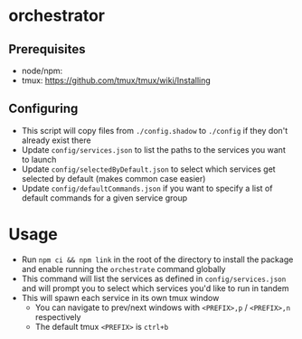 # orchestrator

## Prerequisites
- node/npm: 
- tmux: https://github.com/tmux/tmux/wiki/Installing

## Configuring
- This script will copy files from `./config.shadow` to `./config` if they don't already exist there
- Update `config/services.json` to list the paths to the services you want to launch
- Update `config/selectedByDefault.json` to select which services get selected by default (makes common case easier)
- Update `config/defaultCommands.json` if you want to specify a list of default commands for a given service group

# Usage
- Run `npm ci && npm link` in the root of the directory to install the package and enable running the `orchestrate` command globally
- This command will list the services as defined in `config/services.json` and will prompt you to select which services you'd like to run in tandem
- This will spawn each service in its own tmux window
    - You can navigate to prev/next windows with `<PREFIX>,p` / `<PREFIX>,n` respectively
    - The default tmux `<PREFIX>` is `ctrl+b`
